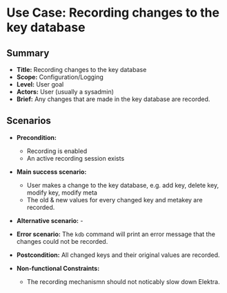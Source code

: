 # Use Case: Recording changes to the key database

## Summary

- **Title:** Recording changes to the key database
- **Scope:** Configuration/Logging
- **Level:** User goal
- **Actors:** User (usually a sysadmin)
- **Brief:** Any changes that are made in the key database are recorded.

## Scenarios

- **Precondition:**
  - Recording is enabled
  - An active recording session exists
- **Main success scenario:**
  - User makes a change to the key database, e.g. add key, delete key, modify key, modify meta
  - The old & new values for every changed key and metakey are recorded.
- **Alternative scenario:** -
- **Error scenario:** The `kdb` command will print an error message that the changes could not be recorded.

- **Postcondition:** All changed keys and their original values are recorded.

- **Non-functional Constraints:**
  - The recording mechanismn should not noticably slow down Elektra.

